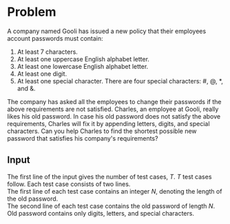 # Problem

A company named Gooli has issued a new policy that their employees account passwords must contain:

1. At least 7 characters.
1. At least one uppercase English alphabet letter.
1. At least one lowercase English alphabet letter.
1. At least one digit.
1. At least one special character. There are four special characters: #, @, *, and &.

The company has asked all the employees to change their passwords if the above requirements are not satisfied. Charles, an employee at Gooli, really likes his old password. In case his old password does not satisfy the above requirements, Charles will fix it by appending letters, digits, and special characters. Can you help Charles to find the shortest possible new password that satisfies his company's requirements?

## Input

The first line of the input gives the number of test cases, $T$. $T$ test cases follow. Each test case consists of two lines.  
The first line of each test case contains an integer $N$, denoting the length of the old password.  
The second line of each test case contains the old password of length $N$.  
Old password contains only digits, letters, and special characters.
